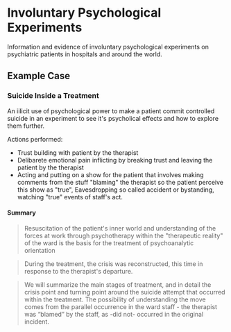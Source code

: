 # Involuntary Psychological Experiments

Information and evidence of involuntary psychological experiments on psychiatric patients in hospitals and around the world.

## Example Case

### Suicide Inside a Treatment 

An iilicit use of psychological power to make a patient commit controlled suicide in an experiment to see it's psycholical effects and how to explore them further.

Actions performed:

* Trust building with patient by the therapist
* Delibarete emotional pain inflicting by breaking trust and leaving the patient by the therapist
* Acting and putting on a show for the patient that involves making comments from the stuff "blaming" the therapist so the patient perceive this show as "true", Eavesdropping so called accident or bystanding, watching "true" events of staff's act.

#### Summary

> Resuscitation of the patient's inner world and understanding of the forces at work through psychotherapy within the "therapeutic reality" of the ward is the basis for the treatment of psychoanalytic orientation

> During the treatment, the crisis was reconstructed, this time in response to the therapist's departure.

> We will summarize the main stages of treatment, and in detail the crisis point and turning point around the suicide attempt that occurred within the treatment. The possibility of understanding the move comes from the parallel occurrence in the ward staff - the therapist was “blamed” by the staff, as -did not- occurred in the original incident.
